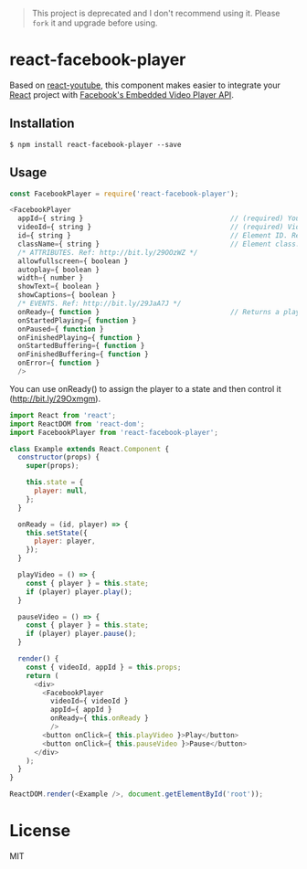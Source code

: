 > This project is deprecated and I don't recommend using it. Please `fork` it and upgrade before using.

react-facebook-player
=============================

Based on [react-youtube](https://github.com/compedit/react-youtube), this component makes easier to integrate your [React](http://facebook.github.io/react/) project with [Facebook's Embedded Video Player API](https://developers.facebook.com/docs/plugins/embedded-video-player/api).

## Installation

```
$ npm install react-facebook-player --save
```

## Usage

```js
const FacebookPlayer = require('react-facebook-player');

<FacebookPlayer
  appId={ string }                                    // (required) Your Facebook App ID. Ref: http://bit.ly/1GNA0AN
  videoId={ string }                                  // (required) Video´s ID Ref: http://bit.ly/1ysgVu4
  id={ string }                                       // Element ID. Required if you wanna use more than one video in the same page.
  className={ string }                                // Element class.
  /* ATTRIBUTES. Ref: http://bit.ly/29OOzWZ */
  allowfullscreen={ boolean }
  autoplay={ boolean }
  width={ number }
  showText={ boolean }
  showCaptions={ boolean }
  /* EVENTS. Ref: http://bit.ly/29JaA7J */
  onReady={ function }                                // Returns a player object to be used for controlling
  onStartedPlaying={ function }
  onPaused={ function }
  onFinishedPlaying={ function }
  onStartedBuffering={ function }
  onFinishedBuffering={ function }
  onError={ function }
  />
```

You can use onReady() to assign the player to a state and then control it (http://bit.ly/29Oxmgm).

```js
import React from 'react';
import ReactDOM from 'react-dom';
import FacebookPlayer from 'react-facebook-player';

class Example extends React.Component {
  constructor(props) {
    super(props);

    this.state = {
      player: null,
    };
  }

  onReady = (id, player) => {
    this.setState({
      player: player,
    });
  }

  playVideo = () => {
    const { player } = this.state;
    if (player) player.play();
  }

  pauseVideo = () => {
    const { player } = this.state;
    if (player) player.pause();
  }

  render() {
    const { videoId, appId } = this.props;
    return (
      <div>
        <FacebookPlayer
          videoId={ videoId }
          appId={ appId }
          onReady={ this.onReady }
          />
        <button onClick={ this.playVideo }>Play</button>
        <button onClick={ this.pauseVideo }>Pause</button>
      </div>
    );
  }
}

ReactDOM.render(<Example />, document.getElementById('root'));
```

# License

  MIT
